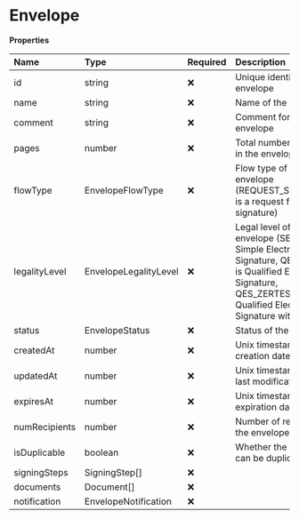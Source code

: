 # Envelope

**Properties**

| Name          | Type                  | Required | Description                                                                                                                                                             |
| :------------ | :-------------------- | :------- | :---------------------------------------------------------------------------------------------------------------------------------------------------------------------- |
| id            | string                | ❌       | Unique identifier of the envelope                                                                                                                                       |
| name          | string                | ❌       | Name of the envelope                                                                                                                                                    |
| comment       | string                | ❌       | Comment for the envelope                                                                                                                                                |
| pages         | number                | ❌       | Total number of pages in the envelope                                                                                                                                   |
| flowType      | EnvelopeFlowType      | ❌       | Flow type of the envelope (REQUEST_SIGNATURE is a request for signature)                                                                                                |
| legalityLevel | EnvelopeLegalityLevel | ❌       | Legal level of the envelope (SES is Simple Electronic Signature, QES_EIDAS is Qualified Electronic Signature, QES_ZERTES is Qualified Electronic Signature with Zertes) |
| status        | EnvelopeStatus        | ❌       | Status of the envelope                                                                                                                                                  |
| createdAt     | number                | ❌       | Unix timestamp of the creation date                                                                                                                                     |
| updatedAt     | number                | ❌       | Unix timestamp of the last modification date                                                                                                                            |
| expiresAt     | number                | ❌       | Unix timestamp of the expiration date                                                                                                                                   |
| numRecipients | number                | ❌       | Number of recipients in the envelope                                                                                                                                    |
| isDuplicable  | boolean               | ❌       | Whether the envelope can be duplicated                                                                                                                                  |
| signingSteps  | SigningStep[]         | ❌       |                                                                                                                                                                         |
| documents     | Document[]            | ❌       |                                                                                                                                                                         |
| notification  | EnvelopeNotification  | ❌       |                                                                                                                                                                         |
